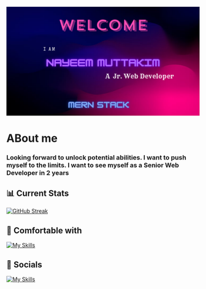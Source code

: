 ![banner](./photos/gitBanner.png)

# ABout me

### Looking forward to unlock potential abilities. I want to push myself to the limits. I want to see myself as a Senior Web Developer in 2 years

## :bar_chart: Current Stats

[![GitHub Streak](https://github-readme-streak-stats.herokuapp.com?user=nayeem-muttakim&theme=highcontrast&hide_border=true&border_radius=10&card_width=500&background=45%2CC81D77%2C6710C2&ring=E0AAFF&fire=FCD5CE&currStreakLabel=FCD5CE&sideLabels=F9DCC4&dates=F3D8C7)](https://git.io/streak-stats)

## :blue_heart: Comfortable with

[![My Skills](https://skillicons.dev/icons?i=html,css,tailwind,js,react,firebase,materialui,mongodb,express,github,vscode&theme=dark)](https://skillicons.dev)

## :handshake: Socials

[![My Skills](https://skillicons.dev/icons?i=linkedin&theme=dark)](https://www.linkedin.com/in/nayeem-muttakim/)
